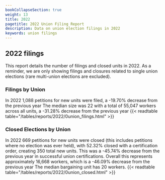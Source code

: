 ```yaml
---
bookCollapseSection: true
weight: 13
title: 2022
pagetitle: 2022 Union Filing Report
description: Data on union election filings in 2022
keywords: union filings
---
```


## 2022 filings

This report details the number of filings and closed units in 2022. As a reminder, we are only showing filings and closures related to single union elections (rare multi-union elections are excluded).

### Filings by Union
In 2022 1,088 petitions for new units were filed, a -19.70% decrease from the previous year The median size was 22 with a total of 55,047 workers across all units, a -31.28% decrease from the previous year
{{< readtable table="/tables/reports/2022/0union_filings.html" >}}

### Closed Elections by Union
In 2022 669 petitions for new units were closed (this includes petitions where no election was ever held), with 52.32% closed with a certification order, creating 350 total new units. This was a -45.74% decrease from the previous year in successful union certifications. Overall this represents approximately 16,668 workers, which is a -46.09% decrease from the previous year The median bargaining unit has 20 workers.
{{< readtable table="/tables/reports/2022/0union_closed.html" >}}

